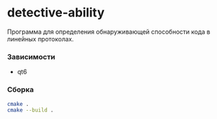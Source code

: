 # detective-ability
Программа для определения обнаруживающей способности кода в линейных протоколах.

### Зависимости
- qt6

### Сборка
```bash
cmake .
cmake --build .
```